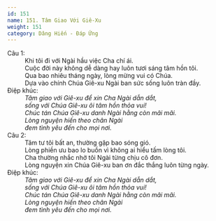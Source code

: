 ```yaml
---
id: 151
name: 151. Tâm Giao Với Giê-Xu
weight: 151
category: Dâng Hiến - Đáp Ứng
---
```

<dl><dt>Câu 1:</dt><dd data-verse="1">Khi tôi đi với Ngài hầu việc Cha chí ái. <br/>Cuộc đời này không dễ dàng hay luôn tươi sáng tâm hồn tôi. <br/>Qua bao nhiêu tháng ngày, lòng mừng vui có Chúa. <br/>Dựa vào chính Chúa Giê-xu Ngài ban sức sống luôn tràn đầy. </dd><dt>Điệp khúc:</dt><dd data-chorus="1"><em>Tâm giao với Giê-xu để xin Cha Ngài dẫn dắt, <br/>sống với Chúa Giê-xu ôi tâm hồn thỏa vui! <br/>Chúc tán Chúa Giê-xu danh Ngài hằng còn mãi mãi. <br/>Lòng nguyện hiến theo chân Ngài <br/>đem tình yêu đến cho mọi nơi. </em></dd><dt>Câu 2:</dt><dd data-verse="2">Tâm tư tôi bất an, thường gặp bao sóng gió. <br/>Lòng phiền ưu bao lo buồn vì không ai hiểu tấm lòng tôi. <br/>Cha thường nhắc nhở tôi Ngài từng chịu cô đơn. <br/>Lòng nguyện xin Chúa Giê-xu ban ơn đắc thắng luôn từng ngày. </dd><dt>Điệp khúc:</dt><dd data-chorus="1"><em>Tâm giao với Giê-xu để xin Cha Ngài dẫn dắt, <br/>sống với Chúa Giê-xu ôi tâm hồn thỏa vui! <br/>Chúc tán Chúa Giê-xu danh Ngài hằng còn mãi mãi. <br/>Lòng nguyện hiến theo chân Ngài <br/>đem tình yêu đến cho mọi nơi. </em></dd></dl>
